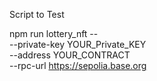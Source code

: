Script to Test

npm run lottery_nft -- \
 --private-key YOUR_Private_KEY \
 --address YOUR_CONTRACT \
 --rpc-url https://sepolia.base.org
